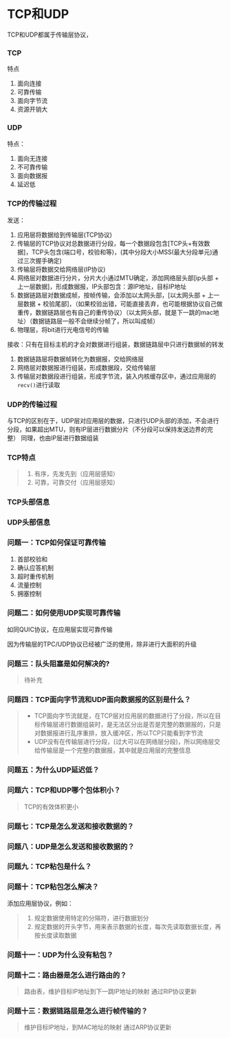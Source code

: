 # TCP和UDP

TCP和UDP都属于传输层协议，

### TCP
特点
1. 面向连接
2. 可靠传输
3. 面向字节流
4. 资源开销大


### UDP
特点：
1. 面向无连接
2. 不可靠传输
3. 面向数据报
4. 延迟低

### TCP的传输过程

发送：
1. 应用层将数据给到传输层(TCP协议)
2. 传输层的TCP协议对总数据进行分段，每一个数据段包含[TCP头+有效数据]，TCP头包含(端口号，校验和等)，(其中分段大小MSS(最大分段单元)通过三次握手确定)
3. 传输层将数据交给网络层(IP协议)
4. 网络层对数据进行分片，分片大小通过MTU确定，添加网络层头部[ip头部 + 上一层数据]，形成数据报，IP头部包含：源IP地址，目标IP地址
5. 数据链路层对数据成帧，按帧传输，会添加以太网头部，[以太网头部 + 上一层数据 + 校验尾部]，（如果校验出错，可能直接丢弃，也可能根据协议自己做重传，数据链路层也有自己的重传协议）（以太网头部，就是下一跳的mac地址）（数据链路层一般不会继续分帧了，所以叫成帧）
6. 物理层，将bit进行光电信号的传输

接收：只有在目标主机的才会对数据进行组装，数据链路层中只进行数据帧的转发
1. 数据链路层将数据帧转化为数据报，交给网络层
2. 网络层对数据报进行组装，形成数据段，交给传输层
3. 传输层对数据段进行组装，形成字节流，装入内核缓存区中，通过应用层的``recv()``进行读取

### UDP的传输过程

与TCP的区别在于，UDP层对应用层的数据，只进行UDP头部的添加，不会进行分段，如果超出MTU，则有IP层进行数据分片（不分段可以保持发送边界的完整）
同理，也由IP层进行数据组装

### TCP特点

> 1. 有序，先发先到（应用层感知）
> 2. 可靠，可靠交付（应用层感知）

### TCP头部信息

### UDP头部信息

### 问题一：TCP如何保证可靠传输

1. 首部校验和
2. 确认应答机制
3. 超时重传机制
4. 流量控制
5. 拥塞控制


### 问题二：如何使用UDP实现可靠传输

如同QUIC协议，在应用层实现可靠传输

因为传输层的TPC/UDP协议已经被广泛的使用，除非进行大面积的升级

### 问题三：队头阻塞是如何解决的?

> 待补充

### 问题四：TCP面向字节流和UDP面向数据报的区别是什么？

> - TCP面向字节流就是，在TCP层对应用层的数据进行了分段，所以在目标传输层进行数据组装时，是无法区分出是否是完整的数据报的，只是对数据报进行乱序重排，放入缓冲区，所以TCP只能看到字节流
> - UDP没有在传输层进行分段，(过大可以在网络层分段)，所以网络层交给传输层是一个完整的数据报，其中就是应用层的完整信息


### 问题五：为什么UDP延迟低？

### 问题六：TCP和UDP哪个包体积小？

> TCP的有效体积更小

### 问题七：TCP是怎么发送和接收数据的？

### 问题八：UDP是怎么发送和接收数据的？

### 问题九：TCP粘包是什么？

### 问题十：TCP粘包怎么解决？

添加应用层协议，例如：
> 1. 规定数据使用特定的分隔符，进行数据划分
> 2. 规定数据的开头字节，用来表示数据的长度，每次先读取数据长度，再按长度读取数据

### 问题十一：UDP为什么没有粘包？

### 问题十二：路由器是怎么进行路由的？

> 路由表，维护目标IP地址到下一跳IP地址的映射
> 通过RIP协议更新

### 问题十三：数据链路层是怎么进行帧传输的？

> 维护目标IP地址，到MAC地址的映射
> 通过ARP协议更新

